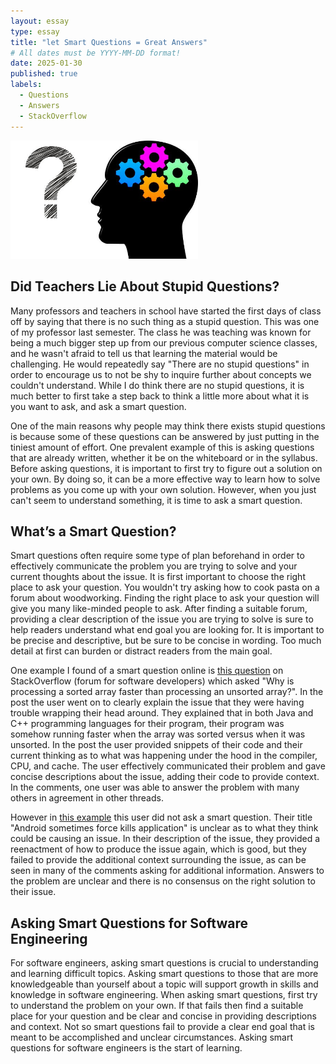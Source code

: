 ```yaml
---
layout: essay
type: essay
title: "let Smart Questions = Great Answers"
# All dates must be YYYY-MM-DD format!
date: 2025-01-30
published: true
labels:
  - Questions
  - Answers
  - StackOverflow
---
```


<img width="300px" class="rounded float-start pe-4" src="../img/smart-questions/smart-questions.jpg">

## Did Teachers Lie About Stupid Questions?
Many professors and teachers in school have started the first days of class off by saying that there is no such thing as a stupid question. This was one of my professor last semester. The class he was teaching was known for being a much bigger step up from our previous computer science classes, and he wasn't afraid to tell us that learning the material would be challenging. He would repeatedly say "There are no stupid questions" in order to encourage us to not be shy to inquire further about concepts we couldn't understand. While I do think there are no stupid questions, it is much better to first take a step back to think a little more about what it is you want to ask, and ask a smart question.

One of the main reasons why people may think there exists stupid questions is because some of these questions can be answered by just putting in the tiniest amount of effort. One prevalent example of this is asking questions that are already written, whether it be on the whiteboard or in the syllabus. Before asking questions, it is important to first try to figure out a solution on your own. By doing so, it can be a more effective way to learn how to solve problems as you come up with your own solution. However, when you just can't seem to understand something, it is time to ask a smart question. 

## What’s a Smart Question?
Smart questions often require some type of plan beforehand in order to effectively communicate the problem you are trying to solve and your current thoughts about the issue. It is first important to choose the right place to ask your question. You wouldn't try asking how to cook pasta on a forum about woodworking. Finding the right place to ask your question will give you many like-minded people to ask. After finding a suitable forum, providing a clear description of the issue you are trying to solve is sure to help readers understand what end goal you are looking for. It is important to be precise and descriptive, but be sure to be concise in wording. Too much detail at first can burden or distract readers from the main goal. 

One example I found of a smart question online is [this question](https://stackoverflow.com/questions/11227809/why-is-processing-a-sorted-array-faster-than-processing-an-unsorted-array) on StackOverflow (forum for software developers) which asked "Why is processing a sorted array faster than processing an unsorted array?". In the post the user went on to clearly explain the issue that they were having trouble wrapping their head around. They explained that in both Java and C++ programming languages for their program, their program was somehow running faster when the array was sorted versus when it was unsorted. In the post the user provided snippets of their code and their current thinking as to what was happening under the hood in the compiler, CPU, and cache. The user effectively communicated their problem and gave concise descriptions about the issue, adding their code to provide context. In the comments, one user was able to answer the problem with many others in agreement in other threads.

However in [this example](https://stackoverflow.com/questions/35181785/android-sometimes-force-kills-application) this user did not ask a smart question. Their title "Android sometimes force kills application" is unclear as to what they think could be causing an issue. In their description of the issue, they provided a reenactment of how to produce the issue again, which is good, but they failed to provide the additional context surrounding the issue, as can be seen in many of the comments asking for additional information. Answers to the problem are unclear and there is no consensus on the right solution to their issue.

## Asking Smart Questions for Software Engineering
For software engineers, asking smart questions is crucial to understanding and learning difficult topics. Asking smart questions to those that are more knowledgeable than yourself about a topic will support growth in skills and knowledge in software engineering. When asking smart questions, first try to understand the problem on your own. If that fails then find a suitable place for your question and be clear and concise in providing descriptions and context. Not so smart questions fail to provide a clear end goal that is meant to be accomplished and unclear circumstances. Asking smart questions for software engineers is the start of learning.
